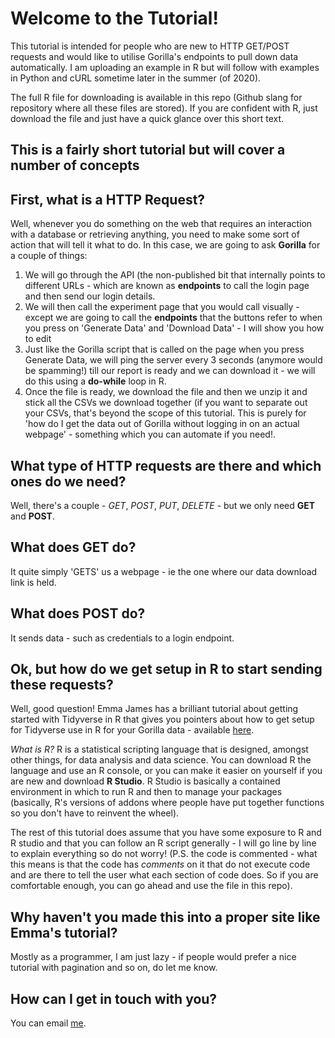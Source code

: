 


# Welcome to the Tutorial!

This tutorial is intended for people who are new to HTTP GET/POST requests and would like to utilise Gorilla's endpoints to pull down data automatically. I am uploading an example in R but will follow with examples in Python and cURL sometime later in the summer (of 2020). 

The full R file for downloading is available in this repo (Github slang for repository where all these files are stored). If you are confident with R, just download the file and just have a quick glance over this short text. 

## This is a fairly short tutorial but will cover a number of concepts 

## First, what is a HTTP Request? 

Well, whenever you do something on the web that requires an interaction with a database or retrieving anything, you need to make some sort of action that will tell it what to do. In this case, we are going to ask **Gorilla** for a couple of things:

1) We will go through the API (the non-published bit that internally points to different URLs - which are known as **endpoints**  to call the login page and then send our login details. 
2) We will then call the experiment page that you would call visually - except we are going to call the **endpoints** that the buttons refer to when you press on 'Generate Data' and 'Download Data' - I will show you how to edit 
3) Just like the Gorilla script that is called on the page when you press Generate Data, we will ping the server every 3 seconds (anymore would be spamming!) till our report is ready and we can download it - we will do this using a **do-while** loop in R. 
4) Once the file is ready, we download the file and then we unzip it and stick all the CSVs we download together (if you want to separate out your CSVs, that's beyond the scope of this tutorial. This is purely for 'how do I get the data out of Gorilla without logging in on an actual webpage' - something which you can automate if you need!. 

## What type of HTTP requests are there and which ones do we need?

Well, there's a couple - *GET*, *POST*, *PUT*, *DELETE* - but we only need **GET** and **POST**. 

## What does GET do?

It quite simply 'GETS' us a webpage - ie the one where our data download link is held.

## What does POST do? 

It sends data - such as credentials to a login endpoint. 

## Ok, but how do we get setup in R to start sending these requests?

Well, good question! Emma James has a brilliant tutorial about getting started with Tidyverse in R that gives you pointers about how to get setup for Tidyverse use in R for your Gorilla data - available [here](https://emljames.github.io/GorillaR/index.html).

*What is R?* R is a statistical scripting language that is designed, amongst other things, for data analysis and data science. You can download R the language and use an R console, or you can make it easier on yourself if you are new and download **R Studio**. R Studio is basically a contained environment in which to run R and then to manage your packages (basically, R's versions of addons where people have put together functions so you don't have to reinvent the wheel). 

The rest of this tutorial does assume that you have some exposure to R and R studio and that you can follow an R script generally - I will go line by line to explain everything so do not worry! (P.S. the code is commented - what this means is that the code has *comments* on it that do not execute code and are there to tell the user what each section of code does. So if you are comfortable enough, you can go ahead and use the file in this repo). 

## Why haven't you made this into a proper site like Emma's tutorial? 

Mostly as a programmer, I am just lazy - if people would prefer a nice tutorial with pagination and so on, do let me know. 

## How can I get in touch with you?

You can email [me](mailto::f.igali@sheffield.ac.uk). 
